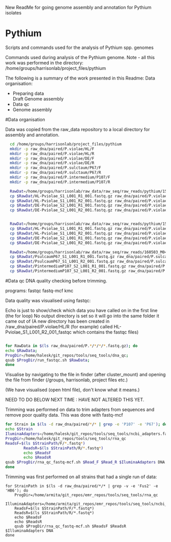 New ReadMe for going genome assembly and annotation for Pythium isolates

# Pythium
Scripts and commands used for the analysis of Pythium spp. genomes



Commands used during analysis of the Pythium genome. 
Note - all this work was performed in the directory: /home/groups/harrisonlab/project_files/pythium

The following is a summary of the work presented in this Readme:
Data organisation:
  * Preparing data  
Draft Genome assembly
  * Data qc
  * Genome assembly
  
  
  #Data organisation

Data was copied from the raw_data repository to a local directory for assembly
and annotation.


```bash
  cd /home/groups/harrisonlab/project_files/pythium
  mkdir -p raw_dna/paired/P.violae/HL/F
  mkdir -p raw_dna/paired/P.violae/HL/R
  mkdir -p raw_dna/paired/P.violae/DE/F
  mkdir -p raw_dna/paired/P.violae/DE/R
  mkdir -p raw_dna/paired/P.sulctaum/P67/F
  mkdir -p raw_dna/paired/P.sulctaum/P67/R
  mkdir -p raw_dna/paired/P.intermedium/P107/F
  mkdir -p raw_dna/paired/P.intermedium/P107/R

  RawDat=/home/groups/harrisonlab/raw_data/raw_seq/raw_reads/pythium/150910_M01678_0026_D0HRG
  cp $RawDat/HL-Pviolae_S1_L001_R1_001.fastq.gz raw_dna/paired/P.violae/HL/F/.
  cp $RawDat/HL-Pviolae_S1_L001_R2_001.fastq.gz raw_dna/paired/P.violae/HL/R/.
  cp $RawDat/DE-Pviolae_S2_L001_R1_001.fastq.gz raw_dna/paired/P.violae/DE/F/.
  cp $RawDat/DE-Pviolae_S2_L001_R2_001.fastq.gz raw_dna/paired/P.violae/DE/R/.


  RawDat=/home/groups/harrisonlab/raw_data/raw_seq/raw_reads/pythium/150911_M01678_0027_A5EK9
  cp $RawDat/HL-Pviolae_S1_L001_R1_001.fastq.gz raw_dna/paired/P.violae/HL/F/HL-Pviolae_run2_S1_L001_R1_001.fastq.gz
  cp $RawDat/HL-Pviolae_S1_L001_R2_001.fastq.gz raw_dna/paired/P.violae/HL/R/HL-Pviolae_run2_S1_L001_R2_001.fastq.gz
  cp $RawDat/DE-Pviolae_S2_L001_R1_001.fastq.gz raw_dna/paired/P.violae/DE/F/DE-Pviolae_run2_S2_L001_R1_001.fastq.gz
  cp $RawDat/DE-Pviolae_S2_L001_R2_001.fastq.gz raw_dna/paired/P.violae/DE/R/DE-Pviolae_run2_S2_L001_R2_001.fastq.gz

  RawDat=/home/groups/harrisonlab/raw_data/raw_seq/raw_reads/160503_M04465_0013_AMLD4
  cp $RawDat/PsulcaumP67_S1_L001_R1_001.fastq.gz raw_dna/paired/P.sulcaum/P67/F/.
  cp $RawDat/PsulcaumP67_S1_L001_R2_001.fastq.gz raw_dna/paired/P.sulcaum/P67/R/.
  cp $RawDat/PintermediumP107_S2_L001_R1_001.fastq.gz raw_dna/paired/P.intermedium/P107/F/.
  cp $RawDat/PintermediumP107_S2_L001_R2_001.fastq.gz raw_dna/paired/P.intermedium/P107/R/.
```

#Data qc
DNA quality checking before trimming. 

programs: fastqc fastq-mcf kmc

Data quality was visualised using fastqc:

Echo is just to show/check which data you have called on in the first line (the for loop)
No output directory is set so it will go into the same folder it came out of (A new directory has been created in
/raw_dna/paired/P.violae/HL/R (for example) called  HL-Pviolae_S1_L001_R2_001_fastqc which contains the fastqc files)


```bash

for RawData in $(ls raw_dna/paired/P.*/*/*/*.fastq.gz); do
echo $RawData;
ProgDir=/home/halesk/git_repos/tools/seq_tools/dna_qc;
qsub $ProgDir/run_fastqc.sh $RawData;
done
```
Visualise by navigating to the file in finder (after cluster_mount) and opening the file from finder (/groups, harrisonlab, project files etc.)

(We have visualised (open html file), don't know what it means.)

NEED TO DO BELOW NEXT TIME : HAVE NOT ALTERED THIS YET.

Trimming was performed on data to trim adapters from sequences and remove poor quality data.
This was done with fastq-mcf


```bash
for Strain in $(ls -d raw_dna/paired/*/* | grep -e 'P107' -e 'P67'); do
echo $Strain
IluminaAdapters=/home/halesk/git_repos/tools/seq_tools/ncbi_adapters.fa
ProgDir=/home/halesk/git_repos/tools/seq_tools/rna_qc
ReadsF=$(ls $StrainPath/F/*.fastq*)
        ReadsR=$(ls $StrainPath/R/*.fastq*)
        echo $ReadsF
        echo $ReadsR
qsub $ProgDir/rna_qc_fastq-mcf.sh $Read_F $Read_R $IluminaAdapters DNA
done
```

Trimming was first performed on all strains that had a single run of data:

    for StrainPath in $(ls -d raw_dna/paired/*/* | grep -v -e 'Fus2' -e 'HB6'); do
        ProgDir=/home/armita/git_repos/emr_repos/tools/seq_tools/rna_qc
        IlluminaAdapters=/home/armita/git_repos/emr_repos/tools/seq_tools/ncbi_adapters.fa
        ReadsF=$(ls $StrainPath/F/*.fastq*)
        ReadsR=$(ls $StrainPath/R/*.fastq*)
        echo $ReadsF
        echo $ReadsR
        qsub $ProgDir/rna_qc_fastq-mcf.sh $ReadsF $ReadsR $IlluminaAdapters DNA
    done

